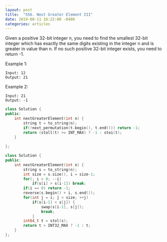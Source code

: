 ```yaml
---
layout: post
title:  "556. Next Greater Element III"
date: 2019-08-11 16:22:00 -0400
categories: articles
---
```

Given a positive 32-bit integer n, you need to find the smallest 32-bit integer which has exactly the same digits existing in the integer n and is greater in value than n. If no such positive 32-bit integer exists, you need to return -1.

Example 1:
```
Input: 12
Output: 21
```
Example 2:
```
Input: 21
Output: -1
```
```c++
class Solution {
public:
    int nextGreaterElement(int n) {
        string t = to_string(n);
        if(!next_permutation(t.begin(), t.end())) return -1;
        return (stoll(t) >= INT_MAX) ? -1 : stoi(t);
    }
    
};
```
```c++
class Solution {
public:
    int nextGreaterElement(int n) {
        string s = to_string(n);
        int size = s.size(), i = size-1;
        for(; i > 0; --i) 
            if(s[i] > s[i-1]) break;
        if(i == 0) return -1;
		reverse(s.begin() + i, s.end());
        for(int j = i; j < size; ++j) 
            if(s[i-1] < s[j]) {
                swap(s[i-1], s[j]);
                break;
            }
        int64_t t = stol(s);
        return t > INT32_MAX ? -1 : t;
    }
};
```